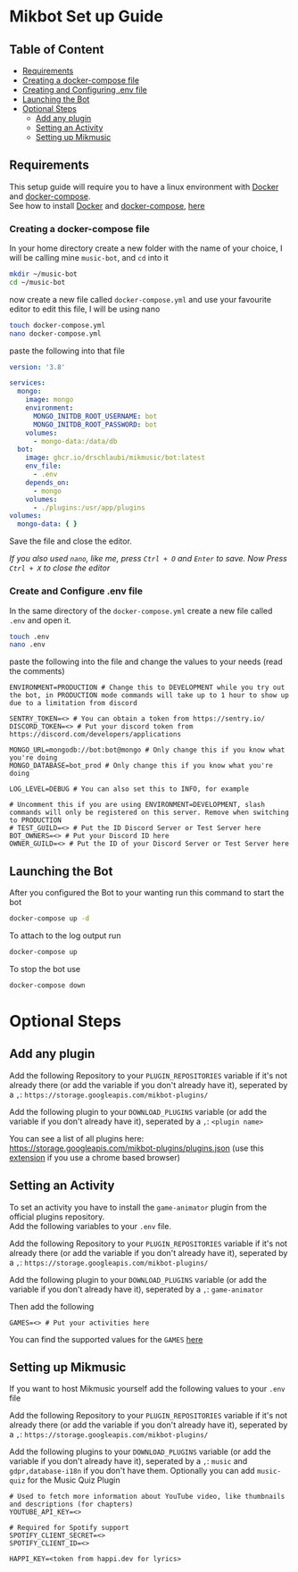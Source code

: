 # Mikbot Set up Guide

## Table of Content

- [Requirements](#requirements)
- [Creating a docker-compose file](#creating-a-docker-compose-file)
- [Creating and Configuring .env file](#create-and-configure-env-file)
- [Launching the Bot](#launching-the-bot)
- [Optional Steps](#optional-steps)
    - [Add any plugin](#add-any-plugin)
    - [Setting an Activity](#setting-an-activity)
    - [Setting up Mikmusic](#setting-up-mikmusic)

## Requirements

This setup guide will require you to have a linux environment with [Docker](https://www.docker.com/)
and [docker-compose](https://github.com/docker/compose). \
See how to install [Docker](https://www.docker.com/) and [docker-compose](https://github.com/docker/compose),
[here](https://docs.docker.com/engine/install/)

### Creating a docker-compose file

In your home directory create a new folder with the name of your choice, I will be calling mine `music-bot`, and `cd`
into it

```bash
mkdir ~/music-bot
cd ~/music-bot
```

now create a new file called `docker-compose.yml` and use your favourite editor to edit this file, I will be using nano

```bash
touch docker-compose.yml
nano docker-compose.yml
```

paste the following into that file

```yaml
version: '3.8'

services:
  mongo:
    image: mongo
    environment:
      MONGO_INITDB_ROOT_USERNAME: bot
      MONGO_INITDB_ROOT_PASSWORD: bot
    volumes:
      - mongo-data:/data/db
  bot:
    image: ghcr.io/drschlaubi/mikmusic/bot:latest
    env_file:
      - .env
    depends_on:
      - mongo
    volumes:
      - ./plugins:/usr/app/plugins
volumes:
  mongo-data: { }
```

Save the file and close the editor.

*If you also used `nano`, like me, press `Ctrl + O` and `Enter` to save. Now Press `Ctrl + X` to close the editor*

### Create and Configure .env file

In the same directory of the `docker-compose.yml` create a new file called `.env` and open it.

```bash
touch .env
nano .env
```

paste the following into the file and change the values to your needs (read the comments)

```env
ENVIRONMENT=PRODUCTION # Change this to DEVELOPMENT while you try out the bot, in PRODUCTION mode commands will take up to 1 hour to show up due to a limitation from discord 

SENTRY_TOKEN=<> # You can obtain a token from https://sentry.io/
DISCORD_TOKEN=<> # Put your discord token from https://discord.com/developers/applications

MONGO_URL=mongodb://bot:bot@mongo # Only change this if you know what you're doing
MONGO_DATABASE=bot_prod # Only change this if you know what you're doing

LOG_LEVEL=DEBUG # You can also set this to INFO, for example

# Uncomment this if you are using ENVIRONMENT=DEVELOPMENT, slash commands will only be registered on this server. Remove when switching to PRODUCTION
# TEST_GUILD=<> # Put the ID Discord Server or Test Server here
BOT_OWNERS=<> # Put your Discord ID here
OWNER_GUILD=<> # Put the ID of your Discord Server or Test Server here
```

## Launching the Bot

After you configured the Bot to your wanting run this command to start the bot

```bash
docker-compose up -d
```

To attach to the log output run

```bash
docker-compose up
```

To stop the bot use

```bash
docker-compose down
```

# Optional Steps

## Add any plugin

Add the following Repository to your `PLUGIN_REPOSITORIES` variable if it's not already there (or add the variable if
you don't already have it), seperated by a `,`: `https://storage.googleapis.com/mikbot-plugins/`

Add the following plugin to your `DOWNLOAD_PLUGINS` variable (or add the variable if you don't already have it),
seperated by a `,`: `<plugin name>`

You can see a list of all plugins here: https://storage.googleapis.com/mikbot-plugins/plugins.json (use
this [extension](https://chrome.google.com/webstore/detail/jsonvue/chklaanhfefbnpoihckbnefhakgolnmc) if you use a chrome
based browser)

## Setting an Activity

To set an activity you have to install the `game-animator` plugin from the official plugins repository. \
Add the following variables to your `.env` file.

Add the following Repository to your `PLUGIN_REPOSITORIES` variable if it's not already there (or add the variable if
you don't already have it), seperated by a `,`: `https://storage.googleapis.com/mikbot-plugins/`

Add the following plugin to your `DOWNLOAD_PLUGINS` variable (or add the variable if you don't already have it),
seperated by a `,`: `game-animator`

Then add the following

```env
GAMES=<> # Put your activities here 
```

You can find the supported values for
the `GAMES` [here](https://github.com/StckOverflw/mikbot/tree/main/core/game-animator)

## Setting up Mikmusic

If you want to host Mikmusic yourself add the following values to your `.env` file

Add the following Repository to your `PLUGIN_REPOSITORIES` variable if it's not already there (or add the variable if
you don't already have it), seperated by a `,`: `https://storage.googleapis.com/mikbot-plugins/`

Add the following plugins to your `DOWNLOAD_PLUGINS` variable (or add the variable if you don't already have it),
seperated by a `,`: `music` and `gdpr,database-i18n` if you don't have them. Optionally you can add `music-quiz` for the
Music Quiz Plugin

```env
# Used to fetch more information about YouTube video, like thumbnails and descriptions (for chapters)
YOUTUBE_API_KEY=<>

# Required for Spotify support
SPOTIFY_CLIENT_SECRET=<>
SPOTIFY_CLIENT_ID=<>

HAPPI_KEY=<token from happi.dev for lyrics>
```

